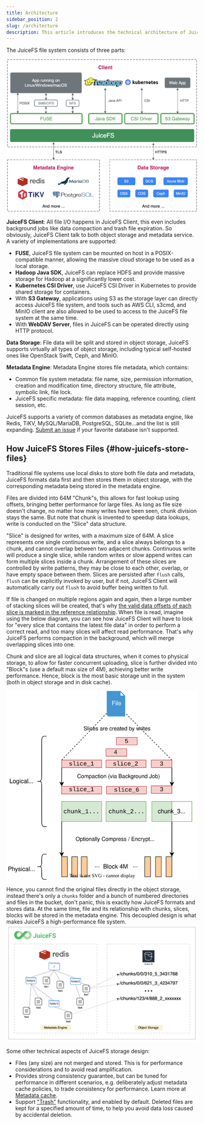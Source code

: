 ```yaml
---
title: Architecture
sidebar_position: 2
slug: /architecture
description: This article introduces the technical architecture of JuiceFS and its technical advantages.
---
```


The JuiceFS file system consists of three parts:

![](../images/juicefs-arch-new.png)

**JuiceFS Client**: All file I/O happens in JuiceFS Client, this even includes background jobs like data compaction and trash file expiration. So obviously, JuiceFS Client talk to both object storage and metadata service. A variety of implementations are supported:

- **FUSE**, JuiceFS file system can be mounted on host in a POSIX-compatible manner, allowing the massive cloud storage to be used as a local storage.
- **Hadoop Java SDK**, JuiceFS can replace HDFS and provide massive storage for Hadoop at a significantly lower cost.
- **Kubernetes CSI Driver**, use JuiceFS CSI Driver in Kubernetes to provide shared storage for containers.
- With **S3 Gateway**, applications using S3 as the storage layer can directly access JuiceFS file system, and tools such as AWS CLI, s3cmd, and MinIO client are also allowed to be used to access to the JuiceFS file system at the same time.
- With **WebDAV Server**, files in JuiceFS can be operated directly using HTTP protocol.

**Data Storage**: File data will be split and stored in object storage, JuiceFS supports virtually all types of object storage, including typical self-hosted ones like OpenStack Swift, Ceph, and MinIO.

**Metadata Engine**: Metadata Engine stores file metadata, which contains:

- Common file system metadata: file name, size, permission information, creation and modification time, directory structure, file attribute, symbolic link, file lock.
- JuiceFS specific metadata: file data mapping, reference counting, client session, etc.

JuiceFS supports a variety of common databases as metadata engine, like Redis, TiKV, MySQL/MariaDB, PostgreSQL, SQLite...and the list is still expanding. [Submit an issue](https://github.com/juicedata/juicefs/issues) if your favorite database isn't supported.

## How JuiceFS Stores Files {#how-juicefs-store-files}

Traditional file systems use local disks to store both file data and metadata, JuiceFS formats data first and then stores them in object storage, with the corresponding metadata being stored in the metadata engine.

Files are divided into 64M "Chunk"s, this allows for fast lookup using offsets, bringing better performance for large files. As long as file size doesn't change, no matter how many writes have been seen, chunk division stays the same. But note that chunk is invented to speedup data lookups, write is conducted on the "Slice" data structure.

"Slice" is designed for writes, with a maximum size of 64M. A slice represents one single continuous write, and a slice always belongs to a chunk, and cannot overlap between two adjacent chunks. Continuous write will produce a single slice, while random writes or slow append writes can form multiple slices inside a chunk. Arrangement of these slices are controlled by write patterns, they may be close to each other, overlap, or have empty space between them. Slices are persisted after `flush` calls, `flush` can be explicitly invoked by user, but if not, JuiceFS Client will automatically carry out `flush` to avoid buffer being written to full.

If file is changed on multiple regions again and again, then a large number of stacking slices will be created, that's why [the valid data offsets of each slice is marked in the reference relationship](../development/internals.md#sliceref). When file is read, imagine using the below diagram, you can see how JuiceFS Client will have to look for "every slice that contains the latest file data" in order to perform a correct read, and too many slices will affect read performance. That's why JuiceFS performs compaction in the background, which will merge overlapping slices into one.

Chunk and slice are all logical data structures, when it comes to physical storage, to allow for faster concurrent uploading, slice is further divided into "Block"s (use a default max size of 4M), achieving better write performance. Hence, block is the most basic storage unit in the system (both in object storage and in disk cache).

![](../images/data-structure-diagram.svg)

Hence, you cannot find the original files directly in the object storage, instead there's only a `chunks` folder and a bunch of numbered directories and files in the bucket, don't panic, this is exactly how JuiceFS formats and stores data. At the same time, file and its relationship with chunks, slices, blocks will be stored in the metadata engine. This decoupled design is what makes JuiceFS a high-performance file system.
![](../images/how-juicefs-stores-files-new.png)

Some other technical aspects of JuiceFS storage design:

* Files (any size) are not merged and stored. This is for performance considerations and to avoid read amplification.
* Provides strong consistency guarantee, but can be tuned for performance in different scenarios, e.g. deliberately adjust metadata cache policies, to trade consistency for performance. Learn more at [Metadata cache](../guide/cache_management.md#metadata-cache).
* Support ["Trash"](../security/trash.md) functionality, and enabled by default. Deleted files are kept for a specified amount of time, to help you avoid data loss caused by accidental deletion.
